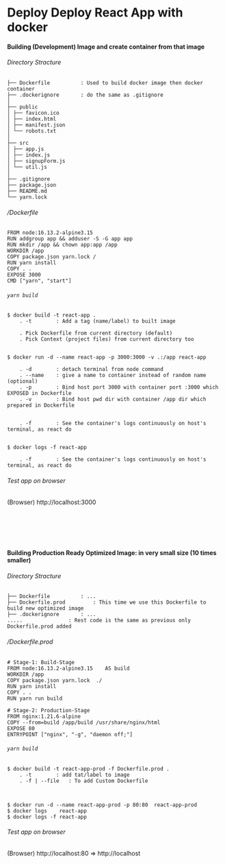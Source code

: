 # Deploy Deploy React App with docker

#### Building (Development) Image and create container from that image

###### Directory Stracture

```
├── Dockerfile 			: Used to build docker image then docker container
├── .dockerignore 		: do the same as .gitignore
│
├── public
│ ├── favicon.ico
│ ├── index.html
│ ├── manifest.json
│ └── robots.txt
│
├── src
│ ├── app.js
│ ├── index.js
│ ├── signupForm.js
│ └── util.js
│
├── .gitignore
├── package.json
├── README.md
└── yarn.lock
```



###### /Dockerfile

	FROM node:16.13.2-alpine3.15
	RUN addgroup app && adduser -S -G app app
	RUN mkdir /app && chown app:app /app
	WORKDIR /app
	COPY package.json yarn.lock /
	RUN yarn install
	COPY . .
	EXPOSE 3000
	CMD ["yarn", "start"]



###### `yarn build`

	$ docker build -t react-app .
		. -t 		: Add a tag (name/label) to built image

		. Pick Dockerfile from current directory (default)
		. Pick Context (project files) from current directory too


	$ docker run -d --name react-app -p 3000:3000 -v .:/app react-app

		. -d 		: detach terminal from node command
		. --name 	: give a name to container instead of random name (optional)
		. -p 		: Bind host port 3000 with container port :3000 which EXPOSED in Dockerfile
		. -v 		: Bind host pwd dir with container /app dir which prepared in Dockerfile


		. -f 		: See the container's logs continuously on host's terminal, as react do


	$ docker logs -f react-app

		. -f 		: See the container's logs continuously on host's terminal, as react do



###### Test app on browser

(Browser) http://localhost:3000


<br /> <br /> <br /> <br />

#### Building Production Ready Optimized Image: in very small size (10 times smaller)

###### Directory Stracture

```
├── Dockerfile 			: ...
├── Dockerfile.prod 		: This time we use this Dockerfile to build new optimized image
├── .dockerignore 		: ...
..... 				: Rest code is the same as previous only Dockerfile.prod added
```

###### /Dockerfile.prod

	# Stage-1: Build-Stage
	FROM node:16.13.2-alpine3.15 	AS build
	WORKDIR /app
	COPY package.json yarn.lock  ./
	RUN yarn install
	COPY . .
	RUN yarn run build

	# Stage-2: Production-Stage
	FROM nginx:1.21.6-alpine
	COPY --from=build /app/build /usr/share/nginx/html
	EXPOSE 80
	ENTRYPOINT ["nginx", "-g", "daemon off;"]



###### `yarn build`

	$ docker build -t react-app-prod -f Dockerfile.prod .
		. -t 		: add tat/label to image
		. -f | --file 	: To add Custom Dockerfile



	$ docker run -d --name react-app-prod -p 80:80  react-app-prod
	$ docker logs    react-app
	$ docker logs -f react-app



###### Test app on browser

(Browser) http://localhost:80 	=>  http://localhost


